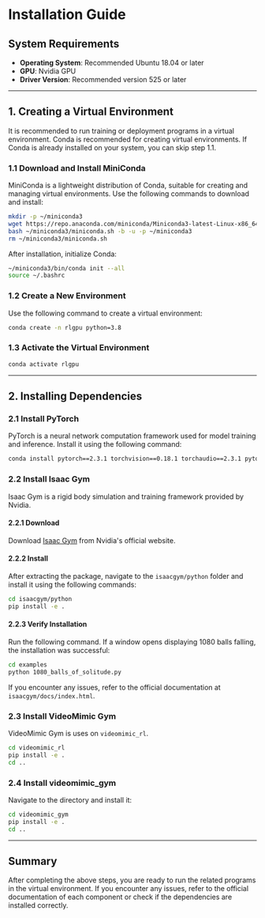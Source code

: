 # Installation Guide

## System Requirements

- **Operating System**: Recommended Ubuntu 18.04 or later  
- **GPU**: Nvidia GPU  
- **Driver Version**: Recommended version 525 or later  

---

## 1. Creating a Virtual Environment

It is recommended to run training or deployment programs in a virtual environment. Conda is recommended for creating virtual environments. If Conda is already installed on your system, you can skip step 1.1.

### 1.1 Download and Install MiniConda

MiniConda is a lightweight distribution of Conda, suitable for creating and managing virtual environments. Use the following commands to download and install:

```bash
mkdir -p ~/miniconda3
wget https://repo.anaconda.com/miniconda/Miniconda3-latest-Linux-x86_64.sh -O ~/miniconda3/miniconda.sh
bash ~/miniconda3/miniconda.sh -b -u -p ~/miniconda3
rm ~/miniconda3/miniconda.sh
```

After installation, initialize Conda:

```bash
~/miniconda3/bin/conda init --all
source ~/.bashrc
```

### 1.2 Create a New Environment

Use the following command to create a virtual environment:

```bash
conda create -n rlgpu python=3.8
```

### 1.3 Activate the Virtual Environment

```bash
conda activate rlgpu
```

---

## 2. Installing Dependencies

### 2.1 Install PyTorch

PyTorch is a neural network computation framework used for model training and inference. Install it using the following command:

```bash
conda install pytorch==2.3.1 torchvision==0.18.1 torchaudio==2.3.1 pytorch-cuda=12.1 -c pytorch -c nvidia
```

### 2.2 Install Isaac Gym

Isaac Gym is a rigid body simulation and training framework provided by Nvidia.

#### 2.2.1 Download

Download [Isaac Gym](https://developer.nvidia.com/isaac-gym) from Nvidia's official website.

#### 2.2.2 Install

After extracting the package, navigate to the `isaacgym/python` folder and install it using the following commands:

```bash
cd isaacgym/python
pip install -e .
```


#### 2.2.3 Verify Installation

Run the following command. If a window opens displaying 1080 balls falling, the installation was successful:

```bash
cd examples
python 1080_balls_of_solitude.py
```

If you encounter any issues, refer to the official documentation at `isaacgym/docs/index.html`.

### 2.3 Install VideoMimic Gym

VideoMimic Gym is uses on `videomimic_rl`.

```bash
cd videomimic_rl
pip install -e .
cd ..
```

### 2.4 Install videomimic_gym

Navigate to the directory and install it:

```bash
cd videomimic_gym
pip install -e .
cd ..
```

---

## Summary

After completing the above steps, you are ready to run the related programs in the virtual environment. If you encounter any issues, refer to the official documentation of each component or check if the dependencies are installed correctly.

